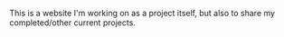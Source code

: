 This is a website I'm working on as a project itself, but also to share my completed/other current projects.